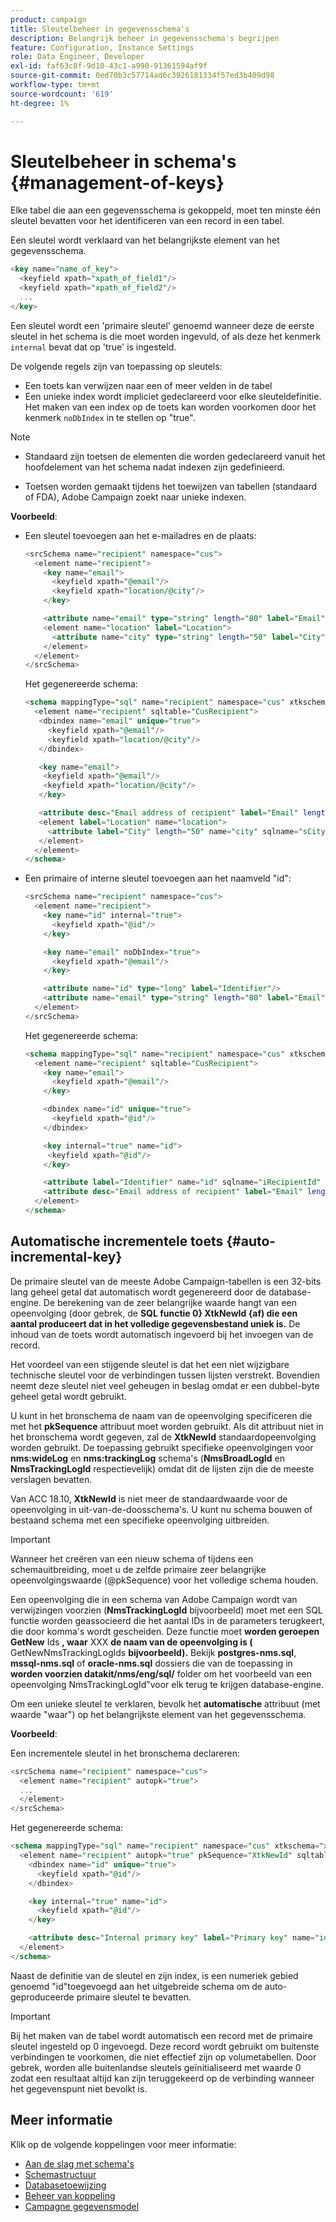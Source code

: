 ```yaml
---
product: campaign
title: Sleutelbeheer in gegevensschema's
description: Belangrijk beheer in gegevensschema's begrijpen
feature: Configuration, Instance Settings
role: Data Engineer, Developer
exl-id: faf63c8f-9d10-43c1-a990-91361594af9f
source-git-commit: 0ed70b3c57714ad6c3926181334f57ed3b409d98
workflow-type: tm+mt
source-wordcount: '619'
ht-degree: 1%

---
```


# Sleutelbeheer in schema&#39;s {#management-of-keys}

Elke tabel die aan een gegevensschema is gekoppeld, moet ten minste één sleutel bevatten voor het identificeren van een record in een tabel.

Een sleutel wordt verklaard van het belangrijkste element van het gegevensschema.

```sql
<key name="name_of_key">
  <keyfield xpath="xpath_of_field1"/>
  <keyfield xpath="xpath_of_field2"/>
  ...
</key>
```

Een sleutel wordt een &#39;primaire sleutel&#39; genoemd wanneer deze de eerste sleutel in het schema is die moet worden ingevuld, of als deze het kenmerk `internal` bevat dat op &#39;true&#39; is ingesteld.

De volgende regels zijn van toepassing op sleutels:

* Een toets kan verwijzen naar een of meer velden in de tabel
* Een unieke index wordt impliciet gedeclareerd voor elke sleuteldefinitie. Het maken van een index op de toets kan worden voorkomen door het kenmerk `noDbIndex` in te stellen op &quot;true&quot;.

>[!NOTE]
>
>* Standaard zijn toetsen de elementen die worden gedeclareerd vanuit het hoofdelement van het schema nadat indexen zijn gedefinieerd.
>
>* Toetsen worden gemaakt tijdens het toewijzen van tabellen (standaard of FDA), Adobe Campaign zoekt naar unieke indexen.

**Voorbeeld**:

* Een sleutel toevoegen aan het e-mailadres en de plaats:

  ```sql
  <srcSchema name="recipient" namespace="cus">
    <element name="recipient">
      <key name="email">
        <keyfield xpath="@email"/> 
        <keyfield xpath="location/@city"/> 
      </key>
  
      <attribute name="email" type="string" length="80" label="Email" desc="Email address of recipient"/>
      <element name="location" label="Location">
        <attribute name="city" type="string" length="50" label="City" userEnum="city"/>
      </element>
    </element>
  </srcSchema>
  ```

  Het gegenereerde schema:

  ```sql
  <schema mappingType="sql" name="recipient" namespace="cus" xtkschema="xtk:schema">  
    <element name="recipient" sqltable="CusRecipient">    
     <dbindex name="email" unique="true">      
       <keyfield xpath="@email"/>      
       <keyfield xpath="location/@city"/>    
     </dbindex>    
  
     <key name="email">      
      <keyfield xpath="@email"/>      
      <keyfield xpath="location/@city"/>    
     </key>    
  
     <attribute desc="Email address of recipient" label="Email" length="80" name="email" sqlname="sEmail" type="string"/>    
     <element label="Location" name="location">      
       <attribute label="City" length="50" name="city" sqlname="sCity" type="string" userEnum="city"/>    
     </element>  
    </element>
  </schema>
  ```

* Een primaire of interne sleutel toevoegen aan het naamveld &quot;id&quot;:

  ```sql
  <srcSchema name="recipient" namespace="cus">
    <element name="recipient">
      <key name="id" internal="true">
        <keyfield xpath="@id"/> 
      </key>
  
      <key name="email" noDbIndex="true">
        <keyfield xpath="@email"/> 
      </key>
  
      <attribute name="id" type="long" label="Identifier"/>
      <attribute name="email" type="string" length="80" label="Email" desc="Email address of recipient"/>
    </element>
  </srcSchema>
  ```

  Het gegenereerde schema:

  ```sql
  <schema mappingType="sql" name="recipient" namespace="cus" xtkschema="xtk:schema">  
    <element name="recipient" sqltable="CusRecipient">    
      <key name="email">      
        <keyfield xpath="@email"/>    
      </key>    
  
      <dbindex name="id" unique="true">      
        <keyfield xpath="@id"/>    
      </dbindex>    
  
      <key internal="true" name="id">      
       <keyfield xpath="@id"/>    
      </key>    
  
      <attribute label="Identifier" name="id" sqlname="iRecipientId" type="long"/>    
      <attribute desc="Email address of recipient" label="Email" length="80" name="email" sqlname="sEmail" type="string"/>  
    </element>
  </schema>
  ```

## Automatische incrementele toets {#auto-incremental-key}

De primaire sleutel van de meeste Adobe Campaign-tabellen is een 32-bits lang geheel getal dat automatisch wordt gegenereerd door de database-engine. De berekening van de zeer belangrijke waarde hangt van een opeenvolging (door gebrek, de **SQL functie 0} XtkNewId {af) die een aantal produceert dat in het volledige gegevensbestand uniek is.** De inhoud van de toets wordt automatisch ingevoerd bij het invoegen van de record.

Het voordeel van een stijgende sleutel is dat het een niet wijzigbare technische sleutel voor de verbindingen tussen lijsten verstrekt. Bovendien neemt deze sleutel niet veel geheugen in beslag omdat er een dubbel-byte geheel getal wordt gebruikt.

U kunt in het bronschema de naam van de opeenvolging specificeren die met het **pkSequence** attribuut moet worden gebruikt. Als dit attribuut niet in het bronschema wordt gegeven, zal de **XtkNewId** standaardopeenvolging worden gebruikt. De toepassing gebruikt specifieke opeenvolgingen voor **nms:wideLog** en **nms:trackingLog** schema&#39;s (**NmsBroadLogId** en **NmsTrackingLogId** respectievelijk) omdat dit de lijsten zijn die de meeste verslagen bevatten.

Van ACC 18.10, **XtkNewId** is niet meer de standaardwaarde voor de opeenvolging in uit-van-de-doosschema&#39;s. U kunt nu schema bouwen of bestaand schema met een specifieke opeenvolging uitbreiden.

>[!IMPORTANT]
>
>Wanneer het creëren van een nieuw schema of tijdens een schemauitbreiding, moet u de zelfde primaire zeer belangrijke opeenvolgingswaarde (@pkSequence) voor het volledige schema houden.

Een opeenvolging die in een schema van Adobe Campaign wordt van verwijzingen voorzien (**NmsTrackingLogId** bijvoorbeeld) moet met een SQL functie worden geassocieerd die het aantal IDs in de parameters terugkeert, die door komma&#39;s wordt gescheiden. Deze functie moet **worden geroepen GetNew** Ids **, waar** XXX **de naam van de opeenvolging is (** GetNewNmsTrackingLogIds **bijvoorbeeld).** Bekijk **postgres-nms.sql**, **mssql-nms.sql** of **oracle-nms.sql** dossiers die van de toepassing in **worden voorzien datakit/nms/eng/sql/** folder om het voorbeeld van een opeenvolging NmsTrackingLogId&quot;voor elk terug te krijgen database-engine.

Om een unieke sleutel te verklaren, bevolk het **automatische** attribuut (met waarde &quot;waar&quot;) op het belangrijkste element van het gegevensschema.

**Voorbeeld**:

Een incrementele sleutel in het bronschema declareren:

```sql
<srcSchema name="recipient" namespace="cus">
  <element name="recipient" autopk="true">
  ...
  </element>
</srcSchema>
```

Het gegenereerde schema:

```sql
<schema mappingType="sql" name="recipient" namespace="cus" xtkschema="xtk:schema">  
  <element name="recipient" autopk="true" pkSequence="XtkNewId" sqltable="CusRecipient"> 
    <dbindex name="id" unique="true">
      <keyfield xpath="@id"/>
    </dbindex>

    <key internal="true" name="id">
      <keyfield xpath="@id"/>
    </key>

    <attribute desc="Internal primary key" label="Primary key" name="id" sqlname="iRecipientId" type="long"/>
  </element>
</schema>
```

Naast de definitie van de sleutel en zijn index, is een numeriek gebied genoemd &quot;id&quot;toegevoegd aan het uitgebreide schema om de auto-geproduceerde primaire sleutel te bevatten.

>[!IMPORTANT]
>
>Bij het maken van de tabel wordt automatisch een record met de primaire sleutel ingesteld op 0 ingevoegd. Deze record wordt gebruikt om buitenste verbindingen te voorkomen, die niet effectief zijn op volumetabellen. Door gebrek, worden alle buitenlandse sleutels geïnitialiseerd met waarde 0 zodat een resultaat altijd kan zijn teruggekeerd op de verbinding wanneer het gegevenspunt niet bevolkt is.


## Meer informatie

Klik op de volgende koppelingen voor meer informatie:

* [Aan de slag met schema&#39;s](about-schema-reference.md)
* [Schemastructuur](schema-structure.md)
* [Databasetoewijzing](database-mapping.md)
* [Beheer van koppeling](database-links.md)
* [Campagne gegevensmodel](about-data-model.md)
